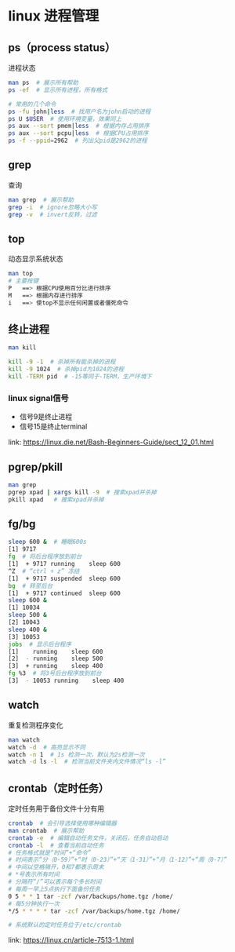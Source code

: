 # linux 进程管理

## ps（process status）

进程状态

```bash
man ps  # 展示所有帮助
ps -ef  # 显示所有进程，所有格式

# 常用的几个命令
ps -fu john|less  # 找用户名为john启动的进程
ps U $USER  # 使用环境变量，效果同上
ps aux --sort pmem|less  # 根据内存占用排序
ps aux --sort pcpu|less  # 根据CPU占用排序
ps -f --ppid=2962  # 列出父pid是2962的进程
```

## grep

查询

```bash
man grep  # 展示帮助
grep -i  # ignore忽略大小写
grep -v  # invert反转，过滤
```

## top

动态显示系统状态

```bash
man top
# 主要按键
P   ==> 根据CPU使用百分比进行排序 
M   ==> 根据内存进行排序
i   ==> 使top不显示任何闲置或者僵死命令
```

## 终止进程

```bash
man kill

kill -9 -1  # 杀掉所有能杀掉的进程
kill -9 1024  # 杀掉pid为1024的进程
kill -TERM pid  # -15等同于-TERM，生产环境下
```

### linux signal信号

- 信号9是终止进程
- 信号15是终止terminal

link: <https://linux.die.net/Bash-Beginners-Guide/sect_12_01.html>

## pgrep/pkill

```bash
man grep
pgrep xpad | xargs kill -9  # 搜索xpad并杀掉
pkill xpad   # 搜索xpad并杀掉
```

## fg/bg

```bash
sleep 600 &  # 睡眠600s
[1] 9717
fg  # 将后台程序放到前台
[1]  + 9717 running    sleep 600
^Z  # “ctrl + z” 冻结
[1]  + 9717 suspended  sleep 600
bg  # 转至后台
[1]  + 9717 continued  sleep 600
sleep 600 &
[1] 10034
sleep 500 &
[2] 10043
sleep 400 &
[3] 10053
jobs  # 显示后台程序
[1]    running    sleep 600
[2]  - running    sleep 500
[3]  + running    sleep 400
fg %3  # 将3号后台程序放到前台
[3]  - 10053 running    sleep 400
```

## watch

重复检测程序变化

```bash
man watch
watch -d  # 高亮显示不同
watch -n 1  # 1s 检测一次，默认为2s检测一次
watch -d ls -l  # 检测当前文件夹内文件情况“ls -l”
```

## crontab（定时任务）

定时任务用于备份文件十分有用

```bash
crontab  # 会引导选择使用哪种编辑器
man crontab  # 展示帮助
crontab -e  # 编辑自动任务文件，关闭后，任务自动启动
crontab -l  # 查看当前自动任务
# 任务格式就是“时间”+“命令”
# 时间表示“分（0-59）”+“时（0-23）”+“天（1-31）”+“月（1-12）”+“周（0-7）”
# 中间以空格隔开，0和7都表示周末
# *号表示所有时间
# 分隔符“/”可以表示每个多长时间
# 每周一早上5点执行下面备份任务
0 5 * * 1 tar -zcf /var/backups/home.tgz /home/
# 每5分钟执行一次
*/5 * * * * tar -zcf /var/backups/home.tgz /home/

# 系统默认的定时任务位于/etc/crontab

```

link: <https://linux.cn/article-7513-1.html>

